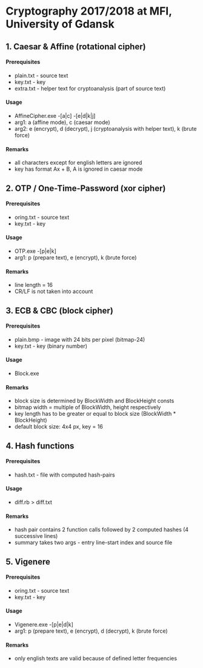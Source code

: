 # Cryptography 2017/2018 at MFI, University of Gdansk

## 1. Caesar & Affine (rotational cipher)
#### Prerequisites
- plain.txt - source text
- key.txt - key
- extra.txt - helper text for cryptoanalysis (part of source text)
#### Usage
- AffineCipher.exe -[a|c] -[e|d|k|j]
- arg1: a (affine mode), c (caesar mode)
- arg2: e (encrypt), d (decrypt), j (cryptoanalysis with helper text), k (brute force)
#### Remarks
- all characters except for english letters are ignored
- key has format Ax + B, A is ignored in caesar mode


## 2. OTP / One-Time-Password (xor cipher)
#### Prerequisites
- oring.txt - source text
- key.txt - key
#### Usage
- OTP.exe -[p|e|k]
- arg1: p (prepare text), e (encrypt), k (brute force)
#### Remarks
- line length = 16
- CR/LF is not taken into account


## 3. ECB & CBC (block cipher)
#### Prerequisites
- plain.bmp - image with 24 bits per pixel (bitmap-24)
- key.txt - key (binary number)
#### Usage
- Block.exe
#### Remarks
- block size is determined by BlockWidth and BlockHeight consts
- bitmap width = multiple of BlockWidth, height respectively
- key length has to be greater or equal to block size (BlockWidth * BlockHeight)
- default block size: 4x4 px, key = 16


## 4. Hash functions
#### Prerequisites
- hash.txt - file with computed hash-pairs
#### Usage
- diff.rb > diff.txt
#### Remarks
- hash pair contains 2 function calls followed by 2 computed hashes (4 successive lines)
- summary takes two args - entry line-start index and source file 


## 5. Vigenere
#### Prerequisites
- oring.txt - source text
- key.txt - key
#### Usage
- Vigenere.exe -[p|e|d|k]
- arg1: p (prepare text), e (encrypt), d (decrypt), k (brute force)
#### Remarks
- only english texts are valid because of defined letter frequencies
